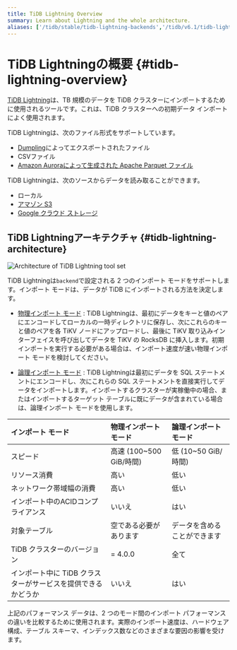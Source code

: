 ```yaml
---
title: TiDB Lightning Overview
summary: Learn about Lightning and the whole architecture.
aliases: ['/tidb/stable/tidb-lightning-backends','/tidb/v6.1/tidb-lightning-backends']
---
```


# TiDB Lightningの概要 {#tidb-lightning-overview}

[TiDB Lightning](https://github.com/pingcap/tidb-lightning)は、TB 規模のデータを TiDB クラスターにインポートするために使用されるツールです。これは、TiDB クラスターへの初期データ インポートによく使用されます。

TiDB Lightningは、次のファイル形式をサポートしています。

-   [Dumpling](/dumpling-overview.md)によってエクスポートされたファイル
-   CSVファイル
-   [Amazon Auroraによって生成された Apache Parquet ファイル](/migrate-aurora-to-tidb.md)

TiDB Lightningは、次のソースからデータを読み取ることができます。

-   ローカル
-   [アマゾン S3](/br/backup-and-restore-storages.md#s3-url-parameters)
-   [Google クラウド ストレージ](/br/backup-and-restore-storages.md#gcs-url-parameters)

## TiDB Lightningアーキテクチャ {#tidb-lightning-architecture}

![Architecture of TiDB Lightning tool set](https://download.pingcap.com/images/docs/tidb-lightning-architecture.png)

TiDB Lightningは`backend`で設定される 2 つのインポート モードをサポートします。インポート モードは、データが TiDB にインポートされる方法を決定します。

-   [物理インポート モード](/tidb-lightning/tidb-lightning-physical-import-mode.md) : TiDB Lightningは、最初にデータをキーと値のペアにエンコードしてローカルの一時ディレクトリに保存し、次にこれらのキーと値のペアを各 TiKV ノードにアップロードし、最後に TiKV 取り込みインターフェイスを呼び出してデータを TiKV の RocksDB に挿入します。初期インポートを実行する必要がある場合は、インポート速度が速い物理インポート モードを検討してください。

-   [論理インポート モード](/tidb-lightning/tidb-lightning-logical-import-mode.md) : TiDB Lightningは最初にデータを SQL ステートメントにエンコードし、次にこれらの SQL ステートメントを直接実行してデータをインポートします。インポートするクラスターが実稼働中の場合、またはインポートするターゲット テーブルに既にデータが含まれている場合は、論理インポート モードを使用します。

| インポート モード                         | 物理インポート モード         | 論理インポート モード      |
| :-------------------------------- | :------------------ | :--------------- |
| スピード                              | 高速 (100~500 GiB/時間) | 低 (10~50 GiB/時間) |
| リソース消費                            | 高い                  | 低い               |
| ネットワーク帯域幅の消費                      | 高い                  | 低い               |
| インポート中のACIDコンプライアンス               | いいえ                 | はい               |
| 対象テーブル                            | 空である必要があります         | データを含めることができます   |
| TiDB クラスターのバージョン                  | = 4.0.0             | 全て               |
| インポート中に TiDB クラスターがサービスを提供できるかどうか | いいえ                 | はい               |

<Note>上記のパフォーマンス データは、2 つのモード間のインポート パフォーマンスの違いを比較するために使用されます。実際のインポート速度は、ハードウェア構成、テーブル スキーマ、インデックス数などのさまざまな要因の影響を受けます。</Note>
